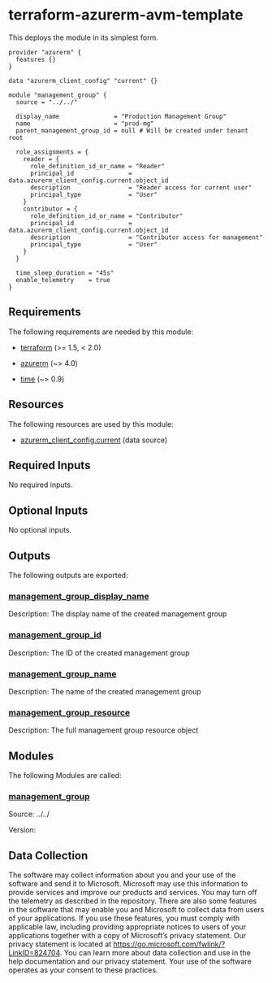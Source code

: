 <!-- BEGIN_TF_DOCS -->
# terraform-azurerm-avm-template

This deploys the module in its simplest form.

```hcl
provider "azurerm" {
  features {}
}

data "azurerm_client_config" "current" {}

module "management_group" {
  source = "../../"

  display_name               = "Production Management Group"
  name                       = "prod-mg"
  parent_management_group_id = null # Will be created under tenant root

  role_assignments = {
    reader = {
      role_definition_id_or_name = "Reader"
      principal_id               = data.azurerm_client_config.current.object_id
      description                = "Reader access for current user"
      principal_type             = "User"
    }
    contributor = {
      role_definition_id_or_name = "Contributor"
      principal_id               = data.azurerm_client_config.current.object_id
      description                = "Contributor access for management"
      principal_type             = "User"
    }
  }

  time_sleep_duration = "45s"
  enable_telemetry    = true
}
```

<!-- markdownlint-disable MD033 -->
## Requirements

The following requirements are needed by this module:

- <a name="requirement_terraform"></a> [terraform](#requirement\_terraform) (>= 1.5, < 2.0)

- <a name="requirement_azurerm"></a> [azurerm](#requirement\_azurerm) (~> 4.0)

- <a name="requirement_time"></a> [time](#requirement\_time) (~> 0.9)

## Resources

The following resources are used by this module:

- [azurerm_client_config.current](https://registry.terraform.io/providers/hashicorp/azurerm/latest/docs/data-sources/client_config) (data source)

<!-- markdownlint-disable MD013 -->
## Required Inputs

No required inputs.

## Optional Inputs

No optional inputs.

## Outputs

The following outputs are exported:

### <a name="output_management_group_display_name"></a> [management\_group\_display\_name](#output\_management\_group\_display\_name)

Description: The display name of the created management group

### <a name="output_management_group_id"></a> [management\_group\_id](#output\_management\_group\_id)

Description: The ID of the created management group

### <a name="output_management_group_name"></a> [management\_group\_name](#output\_management\_group\_name)

Description: The name of the created management group

### <a name="output_management_group_resource"></a> [management\_group\_resource](#output\_management\_group\_resource)

Description: The full management group resource object

## Modules

The following Modules are called:

### <a name="module_management_group"></a> [management\_group](#module\_management\_group)

Source: ../../

Version:

<!-- markdownlint-disable-next-line MD041 -->
## Data Collection

The software may collect information about you and your use of the software and send it to Microsoft. Microsoft may use this information to provide services and improve our products and services. You may turn off the telemetry as described in the repository. There are also some features in the software that may enable you and Microsoft to collect data from users of your applications. If you use these features, you must comply with applicable law, including providing appropriate notices to users of your applications together with a copy of Microsoft’s privacy statement. Our privacy statement is located at <https://go.microsoft.com/fwlink/?LinkID=824704>. You can learn more about data collection and use in the help documentation and our privacy statement. Your use of the software operates as your consent to these practices.
<!-- END_TF_DOCS -->